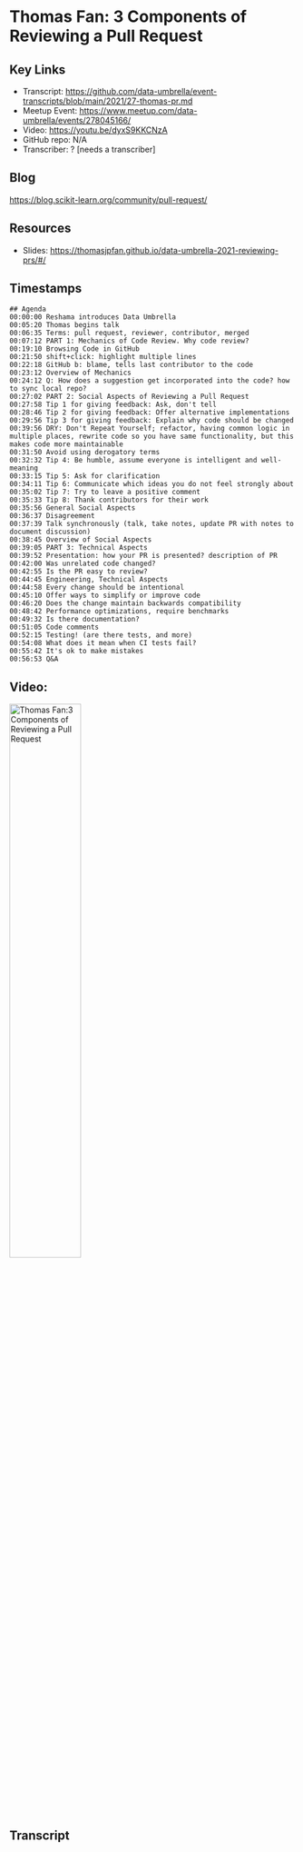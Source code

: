 # Thomas Fan: 3 Components of Reviewing a Pull Request

## Key Links
- Transcript:  https://github.com/data-umbrella/event-transcripts/blob/main/2021/27-thomas-pr.md
- Meetup Event:  https://www.meetup.com/data-umbrella/events/278045166/
- Video:  https://youtu.be/dyxS9KKCNzA
- GitHub repo:   N/A
- Transcriber:  ? [needs a transcriber]

## Blog
https://blog.scikit-learn.org/community/pull-request/

## Resources
- Slides:  https://thomasjpfan.github.io/data-umbrella-2021-reviewing-prs/#/

## Timestamps
```
## Agenda
00:00:00 Reshama introduces Data Umbrella
00:05:20 Thomas begins talk 
00:06:35 Terms: pull request, reviewer, contributor, merged  
00:07:12 PART 1: Mechanics of Code Review. Why code review?  
00:19:10 Browsing Code in GitHub  
00:21:50 shift+click: highlight multiple lines  
00:22:18 GitHub b: blame, tells last contributor to the code 
00:23:12 Overview of Mechanics   
00:24:12 Q: How does a suggestion get incorporated into the code? how to sync local repo? 
00:27:02 PART 2: Social Aspects of Reviewing a Pull Request 
00:27:58 Tip 1 for giving feedback: Ask, don't tell 
00:28:46 Tip 2 for giving feedback: Offer alternative implementations 
00:29:56 Tip 3 for giving feedback: Explain why code should be changed
00:39:56 DRY: Don't Repeat Yourself; refactor, having common logic in multiple places, rewrite code so you have same functionality, but this makes code more maintainable
00:31:50 Avoid using derogatory terms
00:32:32 Tip 4: Be humble, assume everyone is intelligent and well-meaning
00:33:15 Tip 5: Ask for clarification
00:34:11 Tip 6: Communicate which ideas you do not feel strongly about
00:35:02 Tip 7: Try to leave a positive comment
00:35:33 Tip 8: Thank contributors for their work
00:35:56 General Social Aspects
00:36:37 Disagreement
00:37:39 Talk synchronously (talk, take notes, update PR with notes to document discussion)
00:38:45 Overview of Social Aspects
00:39:05 PART 3: Technical Aspects
00:39:52 Presentation: how your PR is presented? description of PR
00:42:00 Was unrelated code changed?
00:42:55 Is the PR easy to review?
00:44:45 Engineering, Technical Aspects
00:44:58 Every change should be intentional
00:45:10 Offer ways to simplify or improve code
00:46:20 Does the change maintain backwards compatibility
00:48:42 Performance optimizations, require benchmarks
00:49:32 Is there documentation?
00:51:05 Code comments
00:52:15 Testing! (are there tests, and more)
00:54:08 What does it mean when CI tests fail?
00:55:42 It's ok to make mistakes
00:56:53 Q&A
```

## Video:  

<a href="http://www.youtube.com/watch?feature=player_embedded&v=dyxS9KKCNzA" target="_blank"><img src="http://img.youtube.com/vi/dyxS9KKCNzA/0.jpg" 
alt="Thomas Fan:3 Components of Reviewing a Pull Request" width="50%" /></a>

## Transcript
